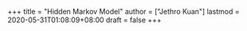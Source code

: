 +++
title = "Hidden Markov Model"
author = ["Jethro Kuan"]
lastmod = 2020-05-31T01:08:09+08:00
draft = false
+++
